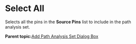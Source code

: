 # Select All

Selects all the pins in the **Source Pins** list to include in the path<br /> analysis set.

**Parent topic:**[Add Path Analysis Set Dialog Box](GUID-156D36C0-7891-413E-9856-36C3E73AB8F2.md)

